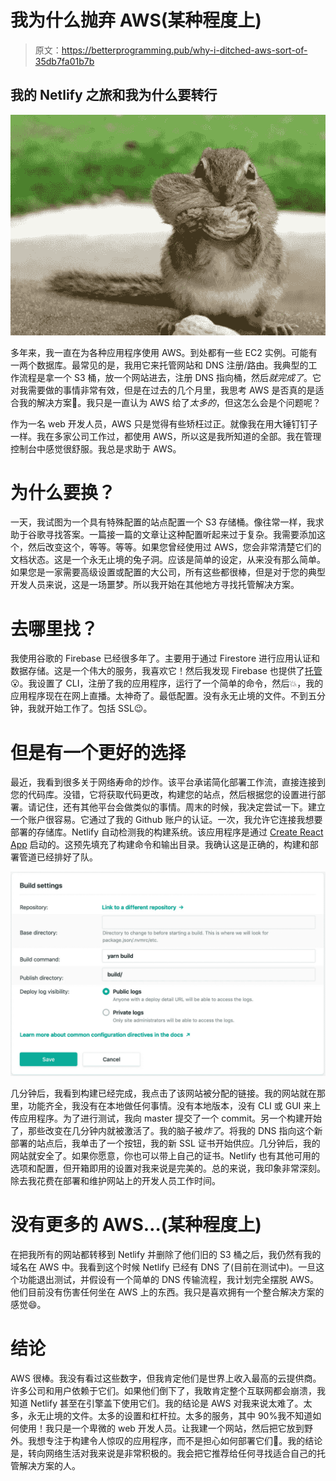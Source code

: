 # 我为什么抛弃 AWS(某种程度上)

> 原文：<https://betterprogramming.pub/why-i-ditched-aws-sort-of-35db7fa01b7b>

## 我的 Netlify 之旅和我为什么要转行

![](img/e6870084faacacc043f4536045ad68ff.png)

多年来，我一直在为各种应用程序使用 AWS。到处都有一些 EC2 实例。可能有一两个数据库。最常见的是，我用它来托管网站和 DNS 注册/路由。我典型的工作流程是拿一个 S3 桶，放一个网站进去，注册 DNS 指向桶，然后*就完成了*。它对我需要做的事情非常有效，但是在过去的几个月里，我思考 AWS 是否真的是适合我的解决方案🤔。我只是一直认为 AWS 给了*太多的*，但这怎么会是个问题呢？

作为一名 web 开发人员，AWS 只是觉得有些矫枉过正。就像我在用大锤钉钉子一样。我在多家公司工作过，都使用 AWS，所以这是我所知道的全部。我在管理控制台中感觉很舒服。我总是求助于 AWS。

# 为什么要换？

一天，我试图为一个具有特殊配置的站点配置一个 S3 存储桶。像往常一样，我求助于谷歌寻找答案。一篇接一篇的文章让这种配置听起来过于复杂。我需要添加这个，然后改变这个，等等。等等。如果您曾经使用过 AWS，您会非常清楚它们的文档状态。这是一个永无止境的兔子洞。应该是简单的设定，从来没有那么简单。如果您是一家需要高级设置或配置的大公司，所有这些都很棒，但是对于您的典型开发人员来说，这是一场噩梦。所以我开始在其他地方寻找托管解决方案。

# 去哪里找？

我使用谷歌的 Firebase 已经很多年了。主要用于通过 Firestore 进行应用认证和数据存储。这是一个伟大的服务，我喜欢它！然后我发现 Firebase 也提供了[托管](https://firebase.google.com/docs/hosting/quickstart)😮。我设置了 CLI，注册了我的应用程序，运行了一个简单的命令，然后💥，我的应用程序现在在网上直播。太神奇了。最低配置。没有永无止境的文件。不到五分钟，我就开始工作了。包括 SSL😉。

# 但是有一个更好的选择

最近，我看到很多关于网络寿命的炒作。该平台承诺简化部署工作流，直接连接到您的代码库。没错，它将获取代码更改，构建您的站点，然后根据您的设置进行部署。请记住，还有其他平台会做类似的事情。周末的时候，我决定尝试一下。建立一个账户很容易。它通过了我的 Github 账户的认证。一次，我允许它连接我想要部署的存储库。Netlify 自动检测我的构建系统。该应用程序是通过 [Create React App](https://github.com/facebook/create-react-app) 启动的。这预先填充了构建命令和输出目录。我确认这是正确的，构建和部署管道已经排好了队。

![](img/a9958b2e42c658da7dc2216489abbe3f.png)

几分钟后，我看到构建已经完成，我点击了该网站被分配的链接。我的网站就在那里，功能齐全，我没有在本地做任何事情。没有本地版本，没有 CLI 或 GUI 来上传应用程序。为了进行测试，我向 master 提交了一个 commit。另一个构建开始了，那些改变在几分钟内就被激活了。我的脑子被*炸了*。将我的 DNS 指向这个新部署的站点后，我单击了一个按钮，我的新 SSL 证书开始供应。几分钟后，我的网站就安全了。如果你愿意，你也可以带上自己的证书。Netlify 也有其他可用的选项和配置，但开箱即用的设置对我来说是完美的。总的来说，我印象非常深刻。除去我花费在部署和维护网站上的开发人员工作时间。

# 没有更多的 AWS…(某种程度上)

在把我所有的网站都转移到 Netlify 并删除了他们旧的 S3 桶之后，我仍然有我的域名在 AWS 中。我看到这个时候 Netlify 已经有 DNS 了(目前在测试中)。一旦这个功能退出测试，并假设有一个简单的 DNS 传输流程，我计划完全摆脱 AWS。他们目前没有伤害任何坐在 AWS 上的东西。我只是喜欢拥有一个整合解决方案的感觉😄。

# 结论

AWS 很棒。我没有看过这些数字，但我肯定他们是世界上收入最高的云提供商。许多公司和用户依赖于它们。如果他们倒下了，我敢肯定整个互联网都会崩溃，我知道 Netlify 甚至在引擎盖下使用它们。我的结论是 AWS 对我来说太难了。太多，永无止境的文件。太多的设置和杠杆拉。太多的服务，其中 90%我不知道如何使用！我只是一个卑微的 web 开发人员。让我建一个网站，然后把它放到野外。我想专注于构建令人惊叹的应用程序，而不是担心如何部署它们🚀。我的结论是，转向网络生活对我来说是非常积极的。我会把它推荐给任何寻找适合自己的托管解决方案的人。